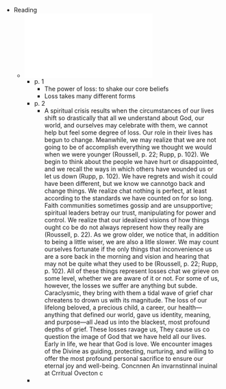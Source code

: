 - Reading
	- ![SD-for-the-Bereaved---Oct-6-2024---7-41-PM-umb3v_ocr.pdf](../assets/SD-for-the-Bereaved---Oct-6-2024---7-41-PM-umb3v_ocr_1730928253902_0.pdf)
		- p. 1
			- The power of loss: to shake our core beliefs
			- Loss takes many different forms
		- p. 2
			- A spiritual crisis results when the circumstances of our lives shift so drastically that all we understand about God, our world, and ourselves may celebrate with them, we cannot help but feel some degree of loss. Our role in their lives has begun to change. Meanwhile, we may realize that we are not going to be of accomplish everything we thought we would when we were younger (Roussell, p. 22; Rupp, p. 102). We begin to think about the people we have hurt or disappointed, and we recall the ways in which others have wounded us or let us down (Rupp, p. 102). We have regrets and wish it could have been different, but we know we cannotgo back and change things. We realize chat nothing is perfect, at least according to the standards we have counted on for so long. Faith communities sometimes gossip and are unsupportive; spiritual leaders betray our trust, manipulating for power and control. We realize that our idealized visions of how things ought co be do not always represent how they really are (Roussell, p. 22). As we grow older, we notice that, in addition to being a little wiser, we are also a litle slower. We may count ourselves fortunate if the only things that inconvenience us are a sore back in the morning and vision and hearing that may not be quite what they used to be (Roussell, p. 22; Rupp, p. 102). All of these things represent losses chat we grieve on some level, whether we are aware of it or not. For some of us, however, the losses we suffer are anything but subde. Caraclysmic, they bring with them a tidal wave of grief char chreatens to drown us with its magnitude. The loss of our lifelong beloved, a precious child, a career, our health—anything that defined our world, gave us identity, meaning, and purpose—all Jead us into the blackest, most profound depths of grief. These losses ravage us, They cause us co question the image of God that we have held all our lives. Early in life, we hear that God is love. We encounter images of the Divine as guiding, protecting, nurturing, and willing to offer the most profound personal sacrifice to ensure our eternal joy and well-being. Concnnen An invarnstinnal inuinal at Crritual Ovecton c
		-